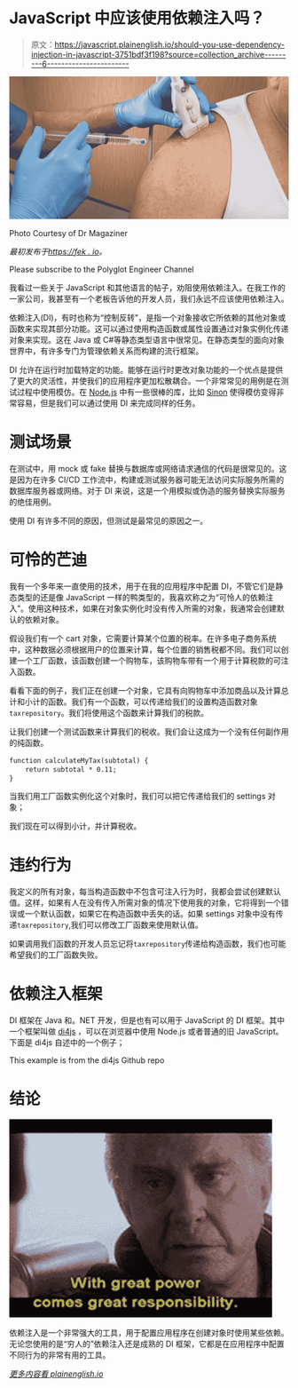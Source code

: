 # JavaScript 中应该使用依赖注入吗？

> 原文：<https://javascript.plainenglish.io/should-you-use-dependency-injection-in-javascript-3751bdf3f198?source=collection_archive---------6----------------------->

![](img/5ea5649f308812cfc9df3b5d61a89942.png)

Photo Courtesy of Dr Magaziner

*最初发布于*[*https://fek . io*](https://fek.io/blog/should-you-use-dependency-injection-in-java-script)*。*

Please subscribe to the Polyglot Engineer Channel

我看过一些关于 JavaScript 和其他语言的帖子，劝阻使用依赖注入。在我工作的一家公司，我甚至有一个老板告诉他的开发人员，我们永远不应该使用依赖注入。

依赖注入(DI)，有时也称为“控制反转”，是指一个对象接收它所依赖的其他对象或函数来实现其部分功能。这可以通过使用构造函数或属性设置通过对象实例化传递对象来实现。这在 Java 或 C#等静态类型语言中很常见。在静态类型的面向对象世界中，有许多专门为管理依赖关系而构建的流行框架。

DI 允许在运行时加载特定的功能。能够在运行时更改对象功能的一个优点是提供了更大的灵活性，并使我们的应用程序更加松散耦合。一个非常常见的用例是在测试过程中使用模仿。在 [Node.js](https://nodejs.org) 中有一些很棒的库，比如 [Sinon](https://sinonjs.org/) 使得模仿变得非常容易，但是我们可以通过使用 DI 来完成同样的任务。

# 测试场景

在测试中，用 mock 或 fake 替换与数据库或网络请求通信的代码是很常见的。这是因为在许多 CI/CD 工作流中，构建或测试服务器可能无法访问实际服务所需的数据库服务器或网络。对于 DI 来说，这是一个用模拟或伪造的服务替换实际服务的绝佳用例。

使用 DI 有许多不同的原因，但测试是最常见的原因之一。

# 可怜的芒迪

我有一个多年来一直使用的技术，用于在我的应用程序中配置 DI，不管它们是静态类型的还是像 JavaScript 一样的鸭类型的，我喜欢称之为“可怜人的依赖注入”。使用这种技术，如果在对象实例化时没有传入所需的对象，我通常会创建默认的依赖对象。

假设我们有一个 cart 对象，它需要计算某个位置的税率。在许多电子商务系统中，这种数据必须根据用户的位置来计算，每个位置的销售税都不同。我们可以创建一个工厂函数，该函数创建一个购物车，该购物车带有一个用于计算税款的可注入函数。

看看下面的例子，我们正在创建一个对象，它具有向购物车中添加商品以及计算总计和小计的函数。我们有一个函数，可以传递给我们的设置构造函数对象`taxrepository`。我们将使用这个函数来计算我们的税款。

让我们创建一个测试函数来计算我们的税收。我们会让这成为一个没有任何副作用的纯函数。

```
function calculateMyTax(subtotal) {
    return subtotal * 0.11;
}
```

当我们用工厂函数实例化这个对象时，我们可以把它传递给我们的 settings 对象；

我们现在可以得到小计，并计算税收。

# 违约行为

我定义的所有对象，每当构造函数中不包含可注入行为时，我都会尝试创建默认值。这样，如果有人在没有传入所需对象的情况下使用我的对象，它将得到一个错误或一个默认函数，如果它在构造函数中丢失的话。如果 settings 对象中没有传递`taxrepository`,我们可以修改工厂函数来使用默认值。

如果调用我们函数的开发人员忘记将`taxrepository`传递给构造函数，我们也可能希望我们的工厂函数失败。

# 依赖注入框架

DI 框架在 Java 和。NET 开发，但是也有可以用于 JavaScript 的 DI 框架。其中一个框架叫做 [di4js](https://github.com/gedbac/di4js) ，可以在浏览器中使用 Node.js 或者普通的旧 JavaScript。下面是 di4js 自述中的一个例子；

This example is from the di4js Github repo

# 结论

![](img/46bbbbc7810b15743d5167361f3088a6.png)

依赖注入是一个非常强大的工具，用于配置应用程序在创建对象时使用某些依赖。无论您使用的是“穷人的”依赖注入还是成熟的 DI 框架，它都是在应用程序中配置不同行为的非常有用的工具。

[*更多内容看 plainenglish.io*](http://plainenglish.io/)